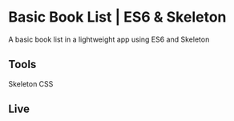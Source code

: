 # Basic Book List | ES6 & Skeleton
A basic book list in a lightweight app using ES6 and Skeleton

## Tools
Skeleton CSS

## Live
